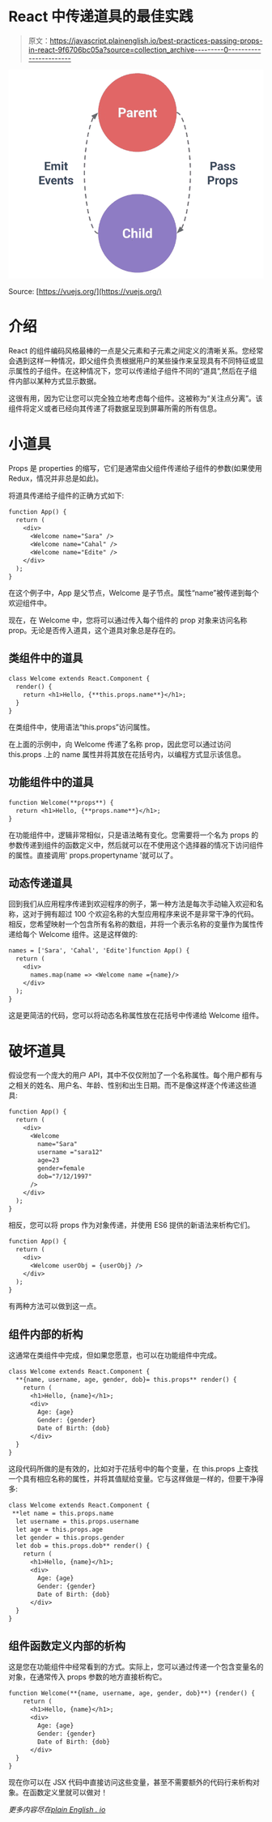 # React 中传递道具的最佳实践

> 原文：<https://javascript.plainenglish.io/best-practices-passing-props-in-react-9f6706bc05a?source=collection_archive---------0----------------------->

![](img/827275115324ba13f44e3d07581c38d0.png)

Source: [https://vuejs.org/](https://vuejs.org/)

# 介绍

React 的组件编码风格最棒的一点是父元素和子元素之间定义的清晰关系。您经常会遇到这样一种情况，即父组件负责根据用户的某些操作来呈现具有不同特征或显示属性的子组件。在这种情况下，您可以传递给子组件不同的“道具”,然后在子组件内部以某种方式显示数据。

这很有用，因为它让您可以完全独立地考虑每个组件。这被称为“关注点分离”。该组件将定义或者已经向其传递了将数据呈现到屏幕所需的所有信息。

# 小道具

Props 是 properties 的缩写，它们是通常由父组件传递给子组件的参数(如果使用 Redux，情况并非总是如此)。

将道具传递给子组件的正确方式如下:

```
function App() {
  return (
    <div>
      <Welcome name="Sara" />
      <Welcome name="Cahal" />
      <Welcome name="Edite" />
    </div>
  );
}
```

在这个例子中，App 是父节点，Welcome 是子节点。属性“name”被传递到每个欢迎组件中。

现在，在 Welcome 中，您将可以通过传入每个组件的 prop 对象来访问名称 prop。无论是否传入道具，这个道具对象总是存在的。

## 类组件中的道具

```
class Welcome extends React.Component {
  render() {
    return <h1>Hello, {**this.props.name**}</h1>;
  }
}
```

在类组件中，使用语法“this.props”访问属性。

在上面的示例中，向 Welcome 传递了名称 prop，因此您可以通过访问 this.props .上的 name 属性并将其放在花括号内，以编程方式显示该信息。

## 功能组件中的道具

```
function Welcome(**props**) {
  return <h1>Hello, {**props.name**}</h1>;
}
```

在功能组件中，逻辑非常相似，只是语法略有变化。您需要将一个名为 props 的参数传递到组件的函数定义中，然后就可以在不使用这个选择器的情况下访问组件的属性。直接调用' props.propertyname '就可以了。

## 动态传递道具

回到我们从应用程序传递到欢迎程序的例子，第一种方法是每次手动输入欢迎和名称，这对于拥有超过 100 个欢迎名称的大型应用程序来说不是非常干净的代码。相反，您希望映射一个包含所有名称的数组，并将一个表示名称的变量作为属性传递给每个 Welcome 组件。这是这样做的:

```
names = ['Sara', 'Cahal', 'Edite']function App() {
  return (
    <div>
      names.map(name => <Welcome name ={name}/>
    </div>
  );
}
```

这是更简洁的代码，您可以将动态名称属性放在花括号中传递给 Welcome 组件。

# 破坏道具

假设您有一个庞大的用户 API，其中不仅仅附加了一个名称属性。每个用户都有与之相关的姓名、用户名、年龄、性别和出生日期。而不是像这样逐个传递这些道具:

```
function App() {
  return (
    <div>
      <Welcome
        name="Sara"
        username ="sara12"
        age=23
        gender=female
        dob="7/12/1997"
      />
    </div>
  );
}
```

相反，您可以将 props 作为对象传递，并使用 ES6 提供的新语法来析构它们。

```
function App() {
  return (
    <div>
      <Welcome userObj = {userObj} />
    </div>
  );
}
```

有两种方法可以做到这一点。

## 组件内部的析构

这通常在类组件中完成，但如果您愿意，也可以在功能组件中完成。

```
class Welcome extends React.Component {
  **{name, username, age, gender, dob}= this.props** render() {
    return (
      <h1>Hello, {name}</h1>;
      <div>
        Age: {age}
        Gender: {gender}
        Date of Birth: {dob}
      </div>
  }
}
```

这段代码所做的是有效的，比如对于花括号中的每个变量，在 this.props 上查找一个具有相应名称的属性，并将其值赋给变量。它与这样做是一样的，但要干净得多:

```
class Welcome extends React.Component {
 **let name = this.props.name
  let username = this.props.username
  let age = this.props.age
  let gender = this.props.gender
  let dob = this.props.dob** render() {
    return (
      <h1>Hello, {name}</h1>;
      <div>
        Age: {age}
        Gender: {gender}
        Date of Birth: {dob}
      </div>
  }
}
```

## 组件函数定义内部的析构

这是您在功能组件中经常看到的方式。实际上，您可以通过传递一个包含变量名的对象，在通常传入 props 参数的地方直接析构它。

```
function Welcome(**{name, username, age, gender, dob}**) {render() {
    return (
      <h1>Hello, {name}</h1>;
      <div>
        Age: {age}
        Gender: {gender}
        Date of Birth: {dob}
      </div>
  }
}
```

现在你可以在 JSX 代码中直接访问这些变量，甚至不需要额外的代码行来析构对象。在函数定义里就可以做对！

*更多内容尽在*[*plain English . io*](http://plainenglish.io/)